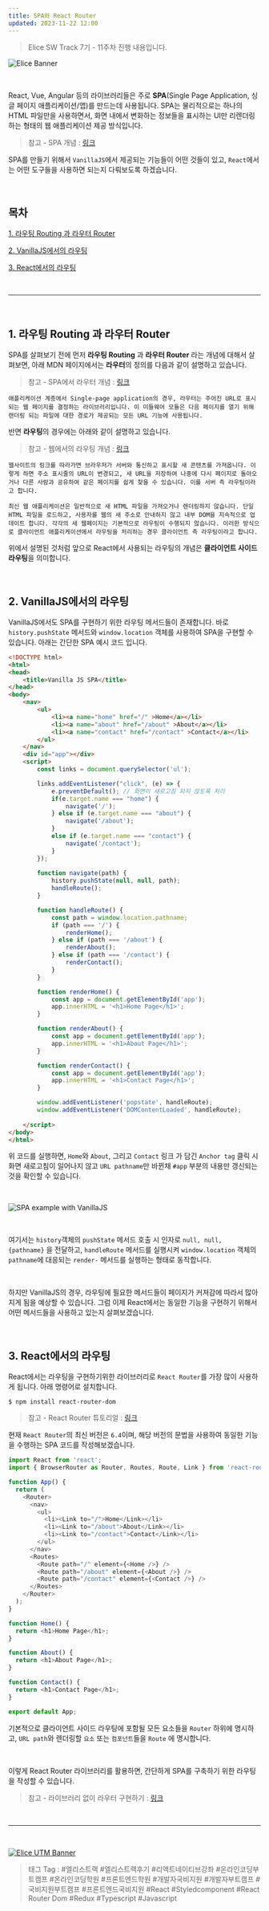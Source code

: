 ```yaml
---
title: SPA와 React Router
updated: 2023-11-22 12:00
---
```


> Elice SW Track 7기 - 11주차 진행 내용입니다.


![Elice Banner](/blog/assets/elice/SW7_top_banner.png)

&nbsp;

React, Vue, Angular 등의 라이브러리들은 주로 **SPA**(Single Page Application, 싱글 페이지 애플리케이션/앱)를 만드는데 사용됩니다. SPA는 물리적으로는 하나의 HTML 파일만을 사용하면서, 화면 내에서 변화하는 정보들을 표시하는 UI만 리렌더링하는 형태의 웹 애플리케이션 제공 방식입니다.

> 참고 - SPA 개념 : [링크](https://ko.wikipedia.org/wiki/%EC%8B%B1%EA%B8%80_%ED%8E%98%EC%9D%B4%EC%A7%80_%EC%95%A0%ED%94%8C%EB%A6%AC%EC%BC%80%EC%9D%B4%EC%85%98)

SPA를 만들기 위해서 `VanillaJS`에서 제공되는 기능들이 어떤 것들이 있고, `React`에서는 어떤 도구들을 사용하면 되는지 다뤄보도록 하겠습니다.



&nbsp;

## 목차

[1. 라우팅 Routing 과 라우터 Router](#1-라우팅-routing-과-라우터-router)

[2. VanillaJS에서의 라우팅](#2-vanillajs에서의-라우팅)

[3. React에서의 라우팅](#3-react에서의-라우팅)


&nbsp;

---

&nbsp;
## 1. 라우팅 Routing 과 라우터 Router

SPA를 살펴보기 전에 먼저 **라우팅 Routing** 과 **라우터 Router** 라는 개념에 대해서 살펴보면, 아래 MDN 페이지에서는 **라우터**의 정의를 다음과 같이 설명하고 있습니다.

> 참고 - SPA에서 라우터 개념 : [링크](https://developer.mozilla.org/ko/docs/Glossary/Routers)

```
애플리케이션 계층에서 Single-page application의 경우, 라우터는 주어진 URL로 표시되는 웹 페이지를 결정하는 라이브러리입니다. 이 미들웨어 모듈은 다음 페이지를 열기 위해 렌더링 되는 파일에 대한 경로가 제공되는 모든 URL 기능에 사용됩니다.
```
반면 **라우팅**의 경우에는 아래와 같이 설명하고 있습니다.

> 참고 - 웹에서의 라우팅 개념 : [링크](https://developer.mozilla.org/ko/docs/Learn/Tools_and_testing/Client-side_JavaScript_frameworks/Introduction#%EB%9D%BC%EC%9A%B0%ED%8C%85)

```
웹사이트의 링크를 따라가면 브라우저가 서버와 통신하고 표시할 새 콘텐츠를 가져옵니다. 이렇게 하면 주소 표시줄의 URL이 변경되고, 새 URL을 저장하여 나중에 다시 페이지로 돌아오거나 다른 사람과 공유하여 같은 페이지를 쉽게 찾을 수 있습니다. 이를 서버 측 라우팅이라고 합니다.

최신 웹 애플리케이션은 일반적으로 새 HTML 파일을 가져오거나 렌더링하지 않습니다. 단일 HTML 파일을 로드하고, 사용자를 웹의 새 주소로 안내하지 않고 내부 DOM을 지속적으로 업데이트 합니다. 각각의 새 웹페이지는 기본적으로 라우팅이 수행되지 않습니다. 이러한 방식으로 클라이언트 애플리케이션에서 라우팅을 처리하는 경우 클라이언트 측 라우팅이라고 합니다.
```
위에서 설명된 것처럼 앞으로 React에서 사용되는 라우팅의 개념은 **클라이언트 사이드 라우팅**을 의미합니다.


&nbsp;
## 2. VanillaJS에서의 라우팅

VanillaJS에서도 SPA를 구현하기 위한 라우팅 메서드들이 존재합니다. 바로 `history.pushState` 메서드와 `window.location` 객체를 사용하여 SPA을 구현할 수 있습니다. 아래는 간단한 SPA 예시 코드 입니다. 

```html
<!DOCTYPE html>
<html>
<head>
    <title>Vanilla JS SPA</title>
</head>
<body>
    <nav>
        <ul>
            <li><a name="home" href="/" >Home</a></li>
            <li><a name="about" href="/about" >About</a></li>
            <li><a name="contact" href="/contact" >Contact</a></li>
        </ul>
    </nav>
    <div id="app"></div>
    <script>
        const links = document.querySelector('ul');

        links.addEventListener("click", (e) => {
            e.preventDefault(); // 화면이 새로고침 되지 않도록 처리
            if(e.target.name === "home") {
                navigate('/');
            } else if (e.target.name === "about") {
                navigate('/about');
            } 
            else if (e.target.name === "contact") {
                navigate('/contact');
            } 
        });
        
        function navigate(path) {
            history.pushState(null, null, path);
            handleRoute();
        }

        function handleRoute() {
            const path = window.location.pathname;
            if (path === '/') {
                renderHome();
            } else if (path === '/about') {
                renderAbout();
            } else if (path === '/contact') {
                renderContact();
            }
        }

        function renderHome() {
            const app = document.getElementById('app');
            app.innerHTML = '<h1>Home Page</h1>';
        }

        function renderAbout() {
            const app = document.getElementById('app');
            app.innerHTML = '<h1>About Page</h1>';
        }

        function renderContact() {
            const app = document.getElementById('app');
            app.innerHTML = '<h1>Contact Page</h1>';
        }

        window.addEventListener('popstate', handleRoute);
        window.addEventListener('DOMContentLoaded', handleRoute);
        
    </script>
</body>
</html>
```

위 코드를 실행하면, `Home`와 `About`, 그리고 `Contact` 링크 가 담긴 `Anchor tag` 클릭 시 화면 새로고침이 일어나지 않고 `URL pathname`만 바뀐채 `#app` 부분의 내용만 갱신되는 것을 확인할 수 있습니다.

&nbsp;

![SPA example with VanillaJS](/blog/assets/posts/asset-spa-with-vanillajs.gif)

&nbsp;

여기서는 `history`객체의 `pushState` 메서드 호출 시 인자로 `null, null, {pathname}` 을 전달하고, `handleRoute` 메서드를 실행시켜 `window.location` 객체의 `pathname`에 대응되는 `render-` 메서드를 실행하는 형태로 동작합니다.

&nbsp;

하지만 VanillaJS의 경우, 라우팅에 필요한 메서드들이 페이지가 커져감에 따라서 많아지게 됨을 예상할 수 있습니다. 그럼 이제 React에서는 동일한 기능을 구현하기 위해서 어떤 메서드들을 사용하고 있는지 살펴보겠습니다.

&nbsp;
## 3. React에서의 라우팅

React에서는 라우팅을 구현하기위한 라이브러리로 `React Router`를 가장 많이 사용하게 됩니다. 아래 명령어로 설치합니다.

```shell
$ npm install react-router-dom
```
> 참고 - React Router 튜토리얼 : [링크](https://reactrouter.com/en/main/start/tutorial)

현재 `React Router`의 최신 버전은 `6.4`이며, 해당 버전의 문법을 사용하여 동일한 기능을 수행하는 SPA 코드를 작성해보겠습니다.

```javascript
import React from 'react';
import { BrowserRouter as Router, Routes, Route, Link } from 'react-router-dom';

function App() {
  return (
    <Router>
      <nav>
        <ul>
          <li><Link to="/">Home</Link></li>
          <li><Link to="/about">About</Link></li>
          <li><Link to="/contact">Contact</Link></li>
        </ul>
      </nav>
      <Routes>
        <Route path="/" element={<Home />} />
        <Route path="/about" element={<About />} />
        <Route path="/contact" element={<Contact />} />
      </Routes>
    </Router>
  );
}

function Home() {
  return <h1>Home Page</h1>;
}

function About() {
  return <h1>About Page</h1>;
}

function Contact() {
  return <h1>Contact Page</h1>;
}

export default App;
```

기본적으로 클라이언트 사이드 라우팅에 포함될 모든 요소들을 `Router` 하위에 명시하고, `URL path`와 렌더링할 `요소` 또는 `컴포넌트`들을 `Route` 에 명시합니다.

&nbsp;

이렇게 React Router 라이브러리를 활용하면, 간단하게 SPA를 구축하기 위한 라우팅을 작성할 수 있습니다.

> 참고 - 라이브러리 없이 라우터 구현하기 : [링크](https://fe-developers.kakaoent.com/2022/221124-router-without-library/)


&nbsp;

---
&nbsp;

[![Elice UTM Banner](/blog/assets/elice/SW7_jihoonkim_bottom_banner.png)](https://elice.training/track/sw?utm_source=sw7&utm_medium=blog&utm_campaign=challenge&utm_content=m2gzitm8b)
&nbsp;
> 태그 Tag : #엘리스트랙 #엘리스트랙후기 #리액트네이티브강좌 #온라인코딩부트캠프 #온라인코딩학원 #프론트엔드학원 #개발자국비지원 #개발자부트캠프 #국비지원부트캠프 #프론트엔드국비지원 #React #Styledcomponent #React Router Dom #Redux #Typescript #Javascript